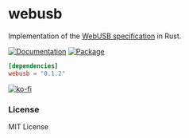 # webusb

Implementation of the [WebUSB specification](https://wicg.github.io/webusb/) in
Rust.

[![Documentation](https://docs.rs/webusb/badge.svg)](https://docs.rs/webusb)
[![Package](https://img.shields.io/crates/v/webusb.svg)](https://crates.io/crates/webusb)

```toml
[dependencies]
webusb = "0.1.2"
```

[![ko-fi](https://ko-fi.com/img/githubbutton_sm.svg)](https://ko-fi.com/X8X4Y6IZ)

### License

MIT License
